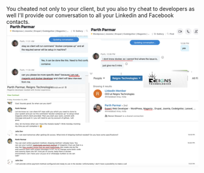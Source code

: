 You cheated not only to your client, but you also try cheat to developers as well
I'll provide our conversation to all your Linkedin and Facebook contacts.
![img](Screen.png)
